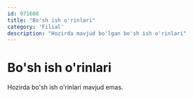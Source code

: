 ```yaml
---
id: 971608
title: "Bo'sh ish o'rinlari"
category: 'Filial'
description: "Hozirda mavjud bo'lgan bo'sh ish o'rinlari"
---
```


# Bo'sh ish o'rinlari

Hozirda bo'sh ish o'rinlari mavjud emas.
